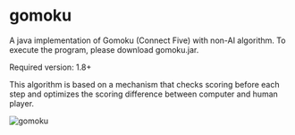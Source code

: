 # gomoku
A java implementation of Gomoku (Connect Five) with non-AI algorithm. To execute the program, please download gomoku.jar. <p> Required version: 1.8+ <p>
This algorithm is based on a mechanism that checks scoring before each step and optimizes the scoring difference between computer and human player.

![gomoku](https://user-images.githubusercontent.com/26239939/35479089-0305f7b0-03bc-11e8-82e1-699ed8365e62.png) <p>
